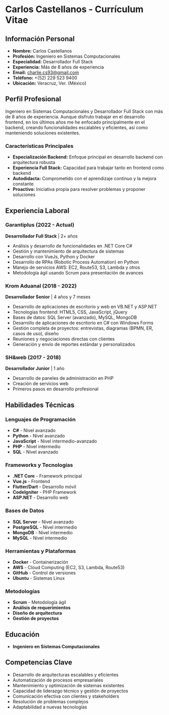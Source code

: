 # Carlos Castellanos - Currículum Vitae

## Información Personal

- **Nombre:** Carlos Castellanos
- **Profesión:** Ingeniero en Sistemas Computacionales
- **Especialidad:** Desarrollador Full Stack
- **Experiencia:** Más de 8 años de experiencia
- **Email:** charlie.cs93@gmail.com
- **Teléfono:** +(52) 229 523 9400
- **Ubicación:** Veracruz, Ver. (México)

## Perfil Profesional

Ingeniero en Sistemas Computacionales y Desarrollador Full Stack con más de 8 años de experiencia. Aunque disfruto trabajar en el desarrollo frontend, en los últimos años me he enfocado principalmente en el backend, creando funcionalidades escalables y eficientes, así como manteniendo soluciones existentes.

### Características Principales

- **Especialización Backend:** Enfoque principal en desarrollo backend con arquitectura robusta
- **Experiencia Full Stack:** Capacidad para trabajar tanto en frontend como backend
- **Autodidacta:** Comprometido con el aprendizaje continuo y la mejora constante
- **Proactivo:** Iniciativa propia para resolver problemas y proponer soluciones

## Experiencia Laboral

### Garantiplus (2022 - Actual)

**Desarrollador Full Stack** | 2+ años

- Análisis y desarrollo de funcionalidades en .NET Core C#
- Gestión y mantenimiento de arquitectura de sistemas
- Desarrollo con VueJs, Python y Docker
- Desarrollo de RPAs (Robotic Process Automation) en Python
- Manejo de servicios AWS: EC2, Route53, S3, Lambda y otros
- Metodología ágil usando Scrum para presentación de avances

### Krom Aduanal (2018 - 2022)

**Desarrollador Senior** | 4 años y 7 meses

- Desarrollo de aplicaciones de escritorio y web en VB.NET y ASP.NET
- Tecnologías frontend: HTML5, CSS, JavaScript, jQuery
- Bases de datos: SQL Server (avanzado), MySQL, MongoDB
- Desarrollo de aplicaciones de escritorio en C# con Windows Forms
- Gestión completa de proyectos: entrevistas, diagramas (BPMN, ER, casos de uso), diseño
- Reuniones y negociaciones directas con clientes
- Generación y envío de reportes estándar y personalizados

### SH&web (2017 - 2018)

**Desarrollador Junior** | 1 año

- Desarrollo de paneles de administración en PHP
- Creación de servicios web
- Primeros pasos en desarrollo profesional

## Habilidades Técnicas

### Lenguajes de Programación

- **C#** - Nivel avanzado
- **Python** - Nivel avanzado
- **JavaScript** - Nivel intermedio-avanzado
- **PHP** - Nivel intermedio
- **SQL** - Nivel avanzado

### Frameworks y Tecnologías

- **.NET Core** - Framework principal
- **Vue.js** - Frontend
- **Flutter/Dart** - Desarrollo móvil
- **CodeIgniter** - PHP Framework
- **ASP.NET** - Desarrollo web

### Bases de Datos

- **SQL Server** - Nivel avanzado
- **PostgreSQL** - Nivel intermedio
- **MongoDB** - Nivel intermedio
- **MySQL** - Nivel intermedio

### Herramientas y Plataformas

- **Docker** - Containerización
- **AWS** - Cloud Computing (EC2, S3, Lambda, Route53)
- **GitHub** - Control de versiones
- **Ubuntu** - Sistemas Linux

### Metodologías

- **Scrum** - Metodología ágil
- **Análisis de requerimientos**
- **Diseño de arquitectura**
- **Gestión de proyectos**

## Educación

- **Ingeniero en Sistemas Computacionales**

## Competencias Clave

- Desarrollo de arquitecturas escalables y eficientes
- Automatización de procesos empresariales
- Mantenimiento y optimización de sistemas existentes
- Capacidad de liderazgo técnico y gestión de proyectos
- Comunicación efectiva con clientes y stakeholders
- Resolución de problemas complejos
- Adaptabilidad a nuevas tecnologías
